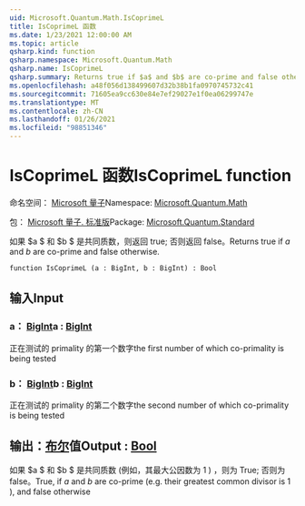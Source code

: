 ```yaml
---
uid: Microsoft.Quantum.Math.IsCoprimeL
title: IsCoprimeL 函数
ms.date: 1/23/2021 12:00:00 AM
ms.topic: article
qsharp.kind: function
qsharp.namespace: Microsoft.Quantum.Math
qsharp.name: IsCoprimeL
qsharp.summary: Returns true if $a$ and $b$ are co-prime and false otherwise.
ms.openlocfilehash: a48f056d138499607d32b38b1fa0970745732c41
ms.sourcegitcommit: 71605ea9cc630e84e7ef29027e1f0ea06299747e
ms.translationtype: MT
ms.contentlocale: zh-CN
ms.lasthandoff: 01/26/2021
ms.locfileid: "98851346"
---
```

# <a name="iscoprimel-function"></a><span data-ttu-id="e64f1-102">IsCoprimeL 函数</span><span class="sxs-lookup"><span data-stu-id="e64f1-102">IsCoprimeL function</span></span>

<span data-ttu-id="e64f1-103">命名空间： [Microsoft 量子](xref:Microsoft.Quantum.Math)</span><span class="sxs-lookup"><span data-stu-id="e64f1-103">Namespace: [Microsoft.Quantum.Math](xref:Microsoft.Quantum.Math)</span></span>

<span data-ttu-id="e64f1-104">包： [Microsoft 量子. 标准版](https://nuget.org/packages/Microsoft.Quantum.Standard)</span><span class="sxs-lookup"><span data-stu-id="e64f1-104">Package: [Microsoft.Quantum.Standard](https://nuget.org/packages/Microsoft.Quantum.Standard)</span></span>


<span data-ttu-id="e64f1-105">如果 $a $ 和 $b $ 是共同质数，则返回 true; 否则返回 false。</span><span class="sxs-lookup"><span data-stu-id="e64f1-105">Returns true if $a$ and $b$ are co-prime and false otherwise.</span></span>

```qsharp
function IsCoprimeL (a : BigInt, b : BigInt) : Bool
```


## <a name="input"></a><span data-ttu-id="e64f1-106">输入</span><span class="sxs-lookup"><span data-stu-id="e64f1-106">Input</span></span>

### <a name="a--bigint"></a><span data-ttu-id="e64f1-107">a： [BigInt](xref:microsoft.quantum.lang-ref.bigint)</span><span class="sxs-lookup"><span data-stu-id="e64f1-107">a : [BigInt](xref:microsoft.quantum.lang-ref.bigint)</span></span>

<span data-ttu-id="e64f1-108">正在测试的 primality 的第一个数字</span><span class="sxs-lookup"><span data-stu-id="e64f1-108">the first number of which co-primality is being tested</span></span>


### <a name="b--bigint"></a><span data-ttu-id="e64f1-109">b： [BigInt](xref:microsoft.quantum.lang-ref.bigint)</span><span class="sxs-lookup"><span data-stu-id="e64f1-109">b : [BigInt](xref:microsoft.quantum.lang-ref.bigint)</span></span>

<span data-ttu-id="e64f1-110">正在测试的 primality 的第二个数字</span><span class="sxs-lookup"><span data-stu-id="e64f1-110">the second number of which co-primality is being tested</span></span>



## <a name="output--bool"></a><span data-ttu-id="e64f1-111">输出：[布尔](xref:microsoft.quantum.lang-ref.bool)值</span><span class="sxs-lookup"><span data-stu-id="e64f1-111">Output : [Bool](xref:microsoft.quantum.lang-ref.bool)</span></span>

<span data-ttu-id="e64f1-112">如果 $a $ 和 $b $ 是共同质数 (例如，其最大公因数为 1 ) ，则为 True; 否则为 false。</span><span class="sxs-lookup"><span data-stu-id="e64f1-112">True, if $a$ and $b$ are co-prime (e.g. their greatest common divisor is 1 ), and false otherwise</span></span>